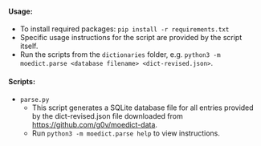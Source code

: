 #### Usage:
- To install required packages: `pip install -r requirements.txt`
- Specific usage instructions for the script are provided by the script itself.
- Run the scripts from the `dictionaries` folder, e.g. `python3 -m moedict.parse <database filename> <dict-revised.json>`.

#### Scripts:
- `parse.py`
  - This script generates a SQLite database file for all entries provided by the dict-revised.json file downloaded from https://github.com/g0v/moedict-data.
  - Run `python3 -m moedict.parse help` to view instructions.
